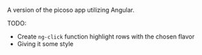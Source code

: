 A version of the picoso app utilizing Angular.

TODO:
- Create `ng-click` function highlight rows with the chosen flavor
- Giving it some style
